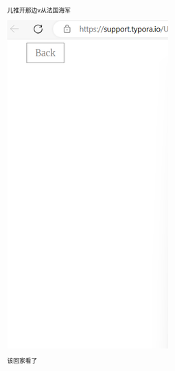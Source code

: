 儿推开那边v从法国海军

![image-20231117214518324](https://raw.githubusercontent.com/mianmian11111/thefirst/main/cjm/image-20231117214518324.png)



该回家看了